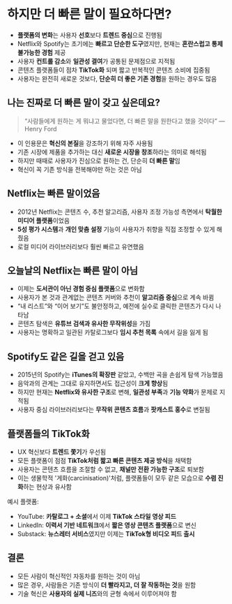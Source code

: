 # 하지만 더 빠른 말이 필요하다면?


* **플랫폼의 변화**는 사용자 **선호**보다 **트렌드 중심**으로 진행됨
* Netflix와 Spotify는 초기에는 **빠르고 단순한 도구**였지만, 현재는 **혼란스럽고 통제 불가능한 경험** 제공
* 사용자 **컨트롤 감소**와 **일관성 결여**가 공통된 문제점으로 지적됨
* 콘텐츠 플랫폼들이 점차 **TikTok화** 되며 짧고 반복적인 콘텐츠 소비에 집중됨
* 사용자는 완전히 새로운 것보다, **단순히 더 좋은 기존 경험**을 원하는 경우도 많음

나는 진짜로 더 빠른 말이 갖고 싶은데요?
-----------------------

> “사람들에게 원하는 게 뭐냐고 물었다면, 더 빠른 말을 원한다고 했을 것이다” — Henry Ford

* 이 인용문은 **혁신의 본질**을 강조하기 위해 자주 사용됨
* 기존 시장에 제품을 추가하는 대신 **새로운 시장을 창조**하라는 의미로 해석됨
* 하지만 때때로 사용자가 진심으로 원하는 건, 단순히 **더 빠른 말**임
* 혁신이 꼭 기존 방식을 전복해야만 하는 것은 아님

Netflix는 빠른 말이었음
----------------

* 2012년 Netflix는 콘텐츠 수, 추천 알고리즘, 사용자 조정 가능성 측면에서 **탁월한 미디어 플랫폼**이었음
* **5성 평가 시스템**과 **개인 맞춤 설정** 기능이 사용자가 취향을 직접 조정할 수 있게 해줬음
* 로컬 미디어 라이브러리보다 훨씬 빠르고 유연했음

오늘날의 Netflix는 빠른 말이 아님
----------------------

* 이제는 **도서관이 아닌 경험 중심 플랫폼**으로 변화함
* 사용자가 본 것과 관계없는 콘텐츠 커버와 추천이 **알고리즘 중심**으로 계속 바뀜
* “내 리스트”와 “이어 보기”도 불안정하고, 예전에 실수로 클릭한 콘텐츠가 다시 나타남
* 콘텐츠 탐색은 **유튜브 검색과 유사한 무작위성**을 가짐
* 사용자는 명확하고 일관된 카탈로그보다 **임시 추천 목록** 속에서 길을 잃게 됨

Spotify도 같은 길을 걷고 있음
--------------------

* 2015년의 Spotify는 **iTunes의 확장판** 같았고, 수백만 곡을 손쉽게 탐색 가능했음
* 음악과의 관계는 그대로 유지하면서도 접근성이 **크게 향상**됨
* 하지만 현재는 **Netflix와 유사한 구조**로 변해, **일관성 부족**과 **기능 약화**가 문제로 지적됨
* 사용자 중심 라이브러리보다는 **무작위 콘텐츠 흐름**과 **팟캐스트 홍수**로 변질됨

플랫폼들의 TikTok화
-------------

* UX 혁신보다 **트렌드 쫓기**가 우선됨
* 모든 플랫폼이 점점 **TikTok처럼 짧고 빠른 콘텐츠 제공 방식**을 채택함
* 사용자는 콘텐츠 흐름을 조절할 수 없고, **채널만 전환 가능한 구조**로 퇴보함
* 이는 생물학적 '게화(carcinisation)'처럼, 플랫폼들이 모두 같은 모습으로 **수렴 진화**하는 현상과 유사함

예시 플랫폼:

* YouTube: **카탈로그 + 소셜**에서 이제 **TikTok 스타일 영상 피드**
* LinkedIn: **이력서 기반 네트워크**에서 **짧은 영상 콘텐츠 플랫폼**으로 변신
* Substack: **뉴스레터 서비스**였지만 이제는 **TikTok형 비디오 피드 출시**

결론
--

* 모든 사람이 혁신적인 자동차를 원하는 것이 아님
* 많은 경우, 사람들은 기존 방식이 **더 빨라지고, 더 잘 작동하는 것**을 원함
* 기술 혁신은 **사용자의 실제 니즈**와의 균형 속에서 이루어져야 함
